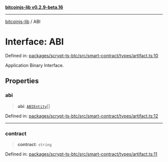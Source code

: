 [**bitcoinjs-lib v0.2.9-beta.16**](../README.md)

***

[bitcoinjs-lib](../README.md) / ABI

# Interface: ABI

Defined in: [packages/scrypt-ts-btc/src/smart-contract/types/artifact.ts:10](https://github.com/sCrypt-Inc/scrypt-btc-mono/blob/7d2760b2d3565565fcb011792878d3764e0701be/packages/scrypt-ts-btc/src/smart-contract/types/artifact.ts#L10)

Application Binary Interface.

## Properties

### abi

> **abi**: [`ABIEntity`](ABIEntity.md)[]

Defined in: [packages/scrypt-ts-btc/src/smart-contract/types/artifact.ts:12](https://github.com/sCrypt-Inc/scrypt-btc-mono/blob/7d2760b2d3565565fcb011792878d3764e0701be/packages/scrypt-ts-btc/src/smart-contract/types/artifact.ts#L12)

***

### contract

> **contract**: `string`

Defined in: [packages/scrypt-ts-btc/src/smart-contract/types/artifact.ts:11](https://github.com/sCrypt-Inc/scrypt-btc-mono/blob/7d2760b2d3565565fcb011792878d3764e0701be/packages/scrypt-ts-btc/src/smart-contract/types/artifact.ts#L11)
